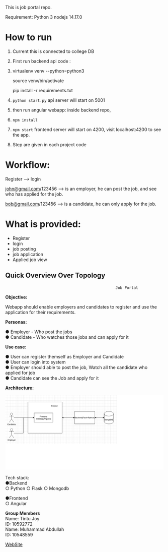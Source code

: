 This is job portal repo.

Requirement:
Python 3
nodejs 14.17.0


How to run
==================================
1) Current this is connected to college DB
2) First run backend api code : 
3) 
    virtualenv venv --python=python3
    
    source venv/bin/activate
    
    pip install -r requirements.txt

4) `python start.py` api server will start on 5001
5) then run angular webapp: inside backend repo, 
6) `npm install`
7) `npm start` frontend server will start on 4200, visit localhost:4200 to see the app.
8) Step are given in each project code


Workflow:
================================
Register --> login

john@gmail.com/123456 --> is an employer, he can post the job, and see who has applied for the job.

bob@gmail.com/123456 --> is a candidate, he can only apply for the job.


What is provided: 
===============================
- Register
- login
- job posting
- job application
- Applied job view

                                                                                    
                                                                                    
## Quick Overview Over Topology                                                                                     
                                                                                    
                                                     Job Portal

**Objective:**

Webapp should enable employers and candidates to register and use the application for their requirements.


**Personas:**

●	Employer - Who post the jobs\
●	Candidate - Who watches those jobs and can apply for it

**Use case:**

●	User can register themself as Employer and Candidate\
●	User can login into system\
●	Employer should able to post the job, Watch all the candidate who applied for job\
●	Candidate can see the Job and apply for it

**Architecture:**

![alt text](https://github.com/18101-muhammad/Group_project_DBS_ie/blob/main/Overview.png)
 

Tech stack:\
●Backend\
   ○	Python
   ○	Flask
   ○	Mongodb
   
●Frontend\
   ○    Angular
   
**Group Members**\
 Name: Tintu Joy\
 ID: 10592772\
 Name: Muhammad Abdullah\
 ID: 10548559

[WebSite](http://www.ruktechnologies.com)


